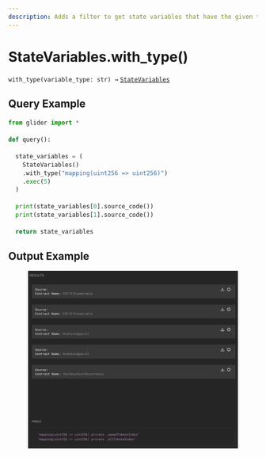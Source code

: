 ```yaml
---
description: Adds a filter to get state variables that have the given type.
---
```


# StateVariables.with\_type()

`with_type(variable_type: str) →` [`StateVariables`](../)

## Query Example

```python
from glider import *

def query():

  state_variables = (
    StateVariables()
    .with_type("mapping(uint256 => uint256)")
    .exec(5)
  )

  print(state_variables[0].source_code())
  print(state_variables[1].source_code())

  return state_variables
```

## Output Example

<figure><img src="../../../../.gitbook/assets/image (6) (1) (1) (1) (1).png" alt=""><figcaption></figcaption></figure>

